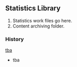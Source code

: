 <!-- FAQ Section Starts -->
## Statistics Library
1. Statistics work files go here.
2. Content archiving folder.
<!-- FAQ Section Ends -->


<!-- MAP Section Starts -->
### History
[tba](https://github.com/mommafish/BCG_Rise/tree/main/Statistics_Library/Intro_to_Pandas)
* tba

<!-- MAP Section Ends -->
